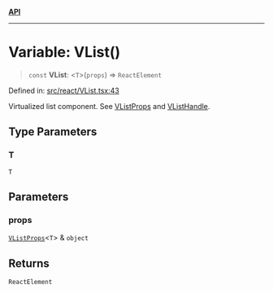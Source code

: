 [**API**](../../API.md)

***

# Variable: VList()

> `const` **VList**: \<`T`\>(`props`) => `ReactElement`

Defined in: [src/react/VList.tsx:43](https://github.com/inokawa/virtua/blob/abf3f68debe26f3e9ab924819f65d2702d5707c4/src/react/VList.tsx#L43)

Virtualized list component. See [VListProps](../interfaces/VListProps.md) and [VListHandle](../interfaces/VListHandle.md).

## Type Parameters

### T

`T`

## Parameters

### props

[`VListProps`](../interfaces/VListProps.md)\<`T`\> & `object`

## Returns

`ReactElement`
